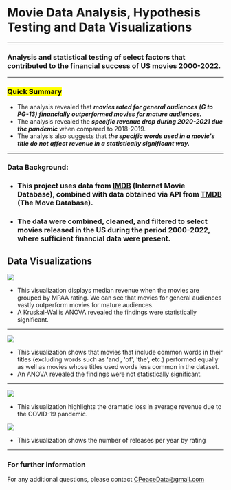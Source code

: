 # Movie Data Analysis, Hypothesis Testing and Data Visualizations
---
### Analysis and statistical testing of select factors that contributed to the financial success of US movies 2000-2022.
---
### <mark>**Quick Summary** 
* The analysis revealed that ***movies rated for general audiences (G to PG-13) financially outperformed movies for mature audiences.***
*  The analysis revealed the ***specific revenue drop during 2020-2021 due the pandemic*** when compared to 2018-2019.
* The analysis also suggests that ***the specific words used in a movie's title do not affect revenue in a statistically significant way.***
---

### Data Background:
* ### This project uses data from [IMDB](https://www.imdb.com/) (Internet Movie Database), combined with data obtained via API from [TMDB](https://www.themoviedb.org/?language=en-US) (The Move Database).
* ### The data were combined, cleaned, and filtered to select movies released in the US during the period 2000-2022, where sufficient financial data were present.
    
## Data Visualizations
![](https://github.com/CRPeace/Movie_Data_API_Stats_Analysis/blob/main/Data%20Viz/Median%20Movie%20Revenue%20by%20Rating.png)

* This visualization displays median revenue when the movies are grouped by MPAA rating.  We can see that movies for general audiences vastly outperform movies for mature audiences.  
* A Kruskal-Wallis ANOVA revealed the findings were statistically significant.
---
![](https://github.com/CRPeace/Movie_Data_API_Stats_Analysis/blob/main/Data%20Viz/Movie%20Title%20Samples.png)
* This visualization shows that movies that include common words in their titles (excluding words such as 'and', 'of', 'the', etc.) performed equally as well as movies whose titles used words less common in the dataset.
* An ANOVA revealed the findings were not statistically significant.
---
![](https://github.com/CRPeace/Movie_Data_API_Stats_Analysis/blob/main/Data%20Viz/Pandemic%20Effect.png)
* This visualization highlights the dramatic loss in average revenue due to the COVID-19 pandemic.

![](https://github.com/CRPeace/Movie_Data_API_Stats_Analysis/blob/main/Data%20Viz/Number%20Release%20per%20Year%20by%20Rating.png)
* This visualization shows the number of releases per year by rating

---
### For further information

For any additional questions, please contact CPeaceData@gmail.com
